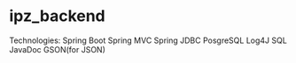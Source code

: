 # ipz_backend
Technologies:
Spring Boot
Spring MVC
Spring JDBC
PosgreSQL
Log4J
SQL
JavaDoc
GSON(for JSON)
